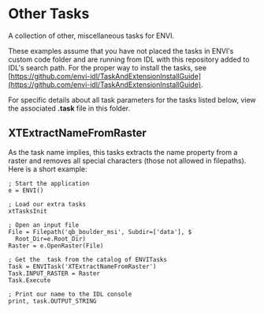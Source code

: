 # Other Tasks

A collection of other, miscellaneous tasks for ENVI.

These examples assume that you have not placed the tasks in ENVI's custom code folder and are running from IDL with this repository added to IDL's search path. For the proper way to install the tasks, see [https://github.com/envi-idl/TaskAndExtensionInstallGuide](https://github.com/envi-idl/TaskAndExtensionInstallGuide).

For specific details about all task parameters for the tasks listed below, view the associated **.task** file in this folder.

## XTExtractNameFromRaster

As the task name implies, this tasks extracts the name property from a raster and removes all special characters (those not allowed in filepaths). Here is a short example:

```idl
; Start the application
e = ENVI()

; Load our extra tasks
xtTasksInit

; Open an input file
File = Filepath('qb_boulder_msi', Subdir=['data'], $
  Root_Dir=e.Root_Dir)
Raster = e.OpenRaster(File)

; Get the  task from the catalog of ENVITasks
Task = ENVITask('XTExtractNameFromRaster')
Task.INPUT_RASTER = Raster
Task.Execute

; Print our name to the IDL console
print, task.OUTPUT_STRING
```